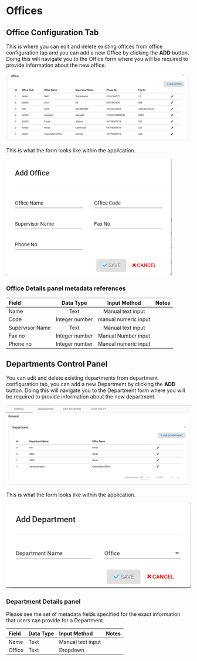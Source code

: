 # Offices

## Office Configuration Tab

This is where you can edit and delete existing offices from office  configuration tap and you can add a new Office by clicking the **ADD** button. Doing this will navigate you to the Office form where you will be required to provide information about the new office.

![](../../.gitbook/assets/image%20%2859%29.png)

This is what the form looks like within the application.

![](../../.gitbook/assets/image%20%2812%29.png)

### Office Details panel metadata references

| Field | Data Type | Input Method | Notes |
| :--- | :---: | :---: | :--- |
| Name | Text | Manual text input |  |
| Code | Integer number | manual numeric input |  |
| Supervisor Name | Text | Manual text input |  |
| Fax no | Integer number | Manual Number input |  |
| Phone no | Integer number | Manual numeric input |  |

## Departments Control Panel

You can edit and delete existing departments from department configuration tap, you can add a new Department by clicking the **ADD** button. Doing this will navigate you to the Department form where you will be required to provide information about the new department.

![](../../.gitbook/assets/image%20%2861%29.png)

This is what the form looks like within the application.

![](../../.gitbook/assets/image%20%2838%29.png)

### Department Details panel

Please see the set of metadata fields specified for the exact information that users can provide for a Department.

| Field | Data Type | Input Method | Notes |
| :--- | :--- | :--- | :--- |
| Name | Text | Manual text input |  |
| Office | Text | Dropdown |  |



